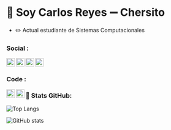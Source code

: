 # 👋 Soy Carlos Reyes  ➖  Chersito  

- ✏️ Actual estudiante de Sistemas Computacionales 

###  Social : 
[<img align="bottom" alt="Chersito.com" width="22px" src="https://cdn.icon-icons.com/icons2/1154/PNG/512/1486564415-globe_81515.png" />][website]
[<img align="left" alt="YouTube" width="22px" src="https://logodownload.org/wp-content/uploads/2014/10/youtube-logo-5-2.png" />][youtube]
[<img align="left" alt="LinkedIn" width="22px" src="https://cdn.worldvectorlogo.com/logos/linkedin-icon-2.svg" />][linkedin]
[<img align="left" alt="Instagram" width="22px" src="https://seeklogo.com/images/I/instagram-new-2016-logo-D9D42A0AD4-seeklogo.com.png" />][instagram]

### Code : 
<img align="left" alt="C++" width="22px" src="https://raw.githubusercontent.com/jmnote/z-icons/master/svg/cpp.svg" />
<img align="left" alt="Python" width="22px" src="https://raw.githubusercontent.com/jmnote/z-icons/master/svg/python.svg" />

### 🔎 Stats GitHub:
![Top Langs](https://github-readme-stats.vercel.app/api/top-langs/?username=Chersito&layout=compact&theme=tokyonight)

![GitHub stats](https://github-readme-stats.vercel.app/api?username=Chersito&show_icons=true&theme=tokyonight)


[website]: https://chersito.github.io./
[youtube]: https://www.youtube.com/channel/UCSaRDrcuzb-znFceImwNSQw
[instagram]: https://www.instagram.com/cha.reyess/
[linkedin]: https://www.linkedin.com/in/carlos-reyes-385b69268/